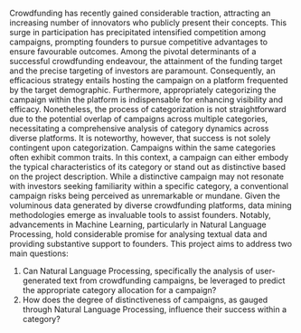 Crowdfunding has recently gained considerable traction, attracting an increasing number of innovators who publicly present their concepts. This surge in participation has precipitated intensified competition among campaigns, prompting founders to pursue competitive advantages to ensure favourable outcomes.
Among the pivotal determinants of a successful crowdfunding endeavour, the attainment of the funding target and the precise targeting of investors are paramount. Consequently, an efficacious strategy entails hosting the campaign on a platform frequented by the target demographic. Furthermore, appropriately categorizing the campaign within the platform is indispensable for enhancing visibility and efficacy. Nonetheless, the process of categorization is not straightforward due to the potential overlap of campaigns across multiple categories, necessitating a comprehensive analysis of category dynamics across diverse platforms. It is noteworthy, however, that success is not solely contingent upon categorization.
Campaigns within the same categories often exhibit common traits. In this context, a campaign can either embody the typical characteristics of its category or stand out as distinctive based on the project description. While a distinctive campaign may not resonate with investors seeking familiarity within a specific category, a conventional campaign risks being perceived as unremarkable or mundane.
Given the voluminous data generated by diverse crowdfunding platforms, data mining methodologies emerge as invaluable tools to assist founders. Notably, advancements in Machine Learning, particularly in Natural Language Processing, hold considerable promise for analysing textual data and providing substantive support to founders.
This project aims to address two main questions: 
1.	Can Natural Language Processing, specifically the analysis of user-generated text from crowdfunding campaigns, be leveraged to predict the appropriate category allocation for a campaign? 
2.	How does the degree of distinctiveness of campaigns, as gauged through Natural Language Processing, influence their success within a category?
